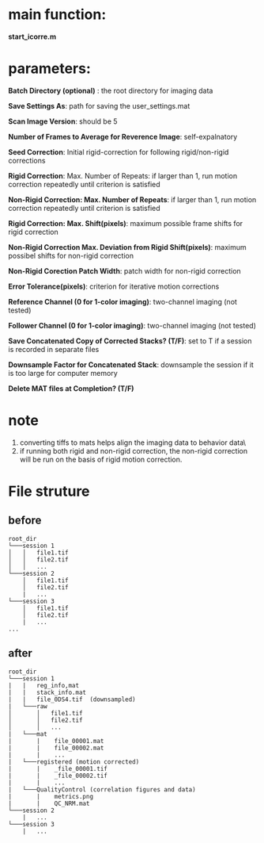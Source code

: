 # main function:
**start_icorre.m**


# parameters:

**Batch Directory (optional)** : the root directory for imaging data

**Save Settings As**: path for saving the user_settings.mat
	
**Scan Image Version**: should be 5
	
**Number of Frames to Average for Reverence Image**: self-expalnatory
	
**Seed Correction**: Initial rigid-correction for following rigid/non-rigid corrections
	
**Rigid Correction**: Max. Number of Repeats: if larger than 1, run motion correction repeatedly until criterion is satisfied
	
**Non-Rigid Correction: Max. Number of Repeats**: if larger than 1, run motion correction repeatedly until criterion is satisfied
	
**Rigid Correction: Max. Shift(pixels)**: maximum possible frame shifts for rigid correction
	
**Non-Rigid Correction Max. Deviation from Rigid Shift(pixels)**: maximum possibel shifts for non-rigid correction
	
**Non-Rigid Corection Patch Width**: patch width for non-rigid correction
	
**Error Tolerance(pixels)**: criterion for iterative motion corrections
	
**Reference Channel (0 for 1-color imaging)**: two-channel imaging (not tested)
	
**Follower Channel (0 for 1-color imaging)**: two-channel imaging (not tested)
	
**Save Concatenated Copy of Corrected Stacks? (T/F)**: set to T if a session is recorded in separate files

**Downsample Factor for Concatenated Stack**: downsample the session if it is too large for computer memory
	
**Delete MAT files at Completion? (T/F)**

# note
1. converting tiffs to mats helps align the imaging data to behavior data\
2. if running both rigid and non-rigid correction, the non-rigid correction will be run on the basis of rigid motion correction.

# File struture
## before
```
root_dir
└───session 1
│   │   file1.tif
│   │   file2.tif
│   │	...
└───session 2
    │   file1.tif
    │   file2.tif
    |   ...
└───session 3  
    │   file1.tif
    │   file2.tif
    |   ...
...
```
## after
```
root_dir
└───session 1
|   |   reg_info,mat
|   |   stack_info.mat
|   |   file_0DS4.tif  (downsampled)
|   └───raw
│       │   file1.tif
│       │   file2.tif
│       │   ...
|   └───mat
|       |    file_00001.mat
|       |    file_00002.mat
|       |    ...
|   └───registered (motion corrected)
|       |    _file_00001.tif
|       |    _file_00002.tif
|       |    ...
|   └───QualityControl (correlation figures and data)
|       |    metrics.png
|       |    QC_NRM.mat
└───session 2
    |   ...
└───session 3  
    |   ...
```
